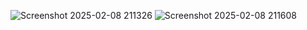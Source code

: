 ![Screenshot 2025-02-08 211326](https://github.com/user-attachments/assets/c3615c9e-c29c-4b1d-bc16-7c80a10da140)
![Screenshot 2025-02-08 211608](https://github.com/user-attachments/assets/4a67c3ec-c68a-42ea-b5cc-68829bc40572)
